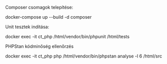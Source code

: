 Composer csomagok telepítése:

docker-compose up --build -d composer


Unit tesztek indítása:

docker exec -it ct_php /html/vendor/bin/phpunit /html/tests


PHPStan kódminőség ellenőrzés

docker exec -it ct_php php /html/vendor/bin/phpstan analyse -l 6 /html/src